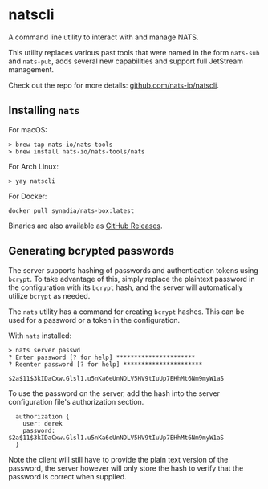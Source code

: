 # natscli

A command line utility to interact with and manage NATS.

This utility replaces various past tools that were named in the form `nats-sub` and `nats-pub`, adds several new capabilities and support full JetStream management.

Check out the repo for more details: [github.com/nats-io/natscli](https://github.com/nats-io/natscli).

## Installing `nats`

For macOS:

```
> brew tap nats-io/nats-tools
> brew install nats-io/nats-tools/nats
```

For Arch Linux:

```
> yay natscli
```

For Docker:

```
docker pull synadia/nats-box:latest
```

Binaries are also available as [GitHub Releases](https://github.com/nats-io/natscli/releases).

## Generating bcrypted passwords

The server supports hashing of passwords and authentication tokens using `bcrypt`. To take advantage of this, simply replace the plaintext password in the configuration with its `bcrypt` hash, and the server will automatically utilize `bcrypt` as needed.

The `nats` utility has a command for creating `bcrypt` hashes. This can be used for a password or a token in the configuration.

With `nats` installed:

```plain
> nats server passwd
? Enter password [? for help] **********************
? Reenter password [? for help] **********************

$2a$11$3kIDaCxw.Glsl1.u5nKa6eUnNDLV5HV9tIuUp7EHhMt6Nm9myW1aS
```

To use the password on the server, add the hash into the server configuration file's authorization section.

```
  authorization {
    user: derek
    password: $2a$11$3kIDaCxw.Glsl1.u5nKa6eUnNDLV5HV9tIuUp7EHhMt6Nm9myW1aS
  }
```

Note the client will still have to provide the plain text version of the password, the server however will only store the hash to verify that the password is correct when supplied.
